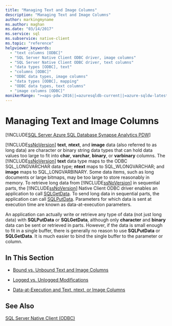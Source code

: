 ```yaml
---
title: "Managing Text and Image Columns"
description: "Managing Text and Image Columns"
author: markingmyname
ms.author: maghan
ms.date: "03/14/2017"
ms.service: sql
ms.subservice: native-client
ms.topic: "reference"
helpviewer_keywords:
  - "text columns [ODBC]"
  - "SQL Server Native Client ODBC driver, image columns"
  - "SQL Server Native Client ODBC driver, text columns"
  - "data types [ODBC], text"
  - "columns [ODBC]"
  - "ODBC data types, image columns"
  - "data types [ODBC], mapping"
  - "ODBC data types, text columns"
  - "image columns [ODBC]"
monikerRange: ">=aps-pdw-2016||=azuresqldb-current||=azure-sqldw-latest||>=sql-server-2016||>=sql-server-linux-2017||=azuresqldb-mi-current"
---
```

# Managing Text and Image Columns
[!INCLUDE[SQL Server Azure SQL Database Synapse Analytics PDW](../../includes/applies-to-version/sql-asdb-asdbmi-asa-pdw.md)]

  [!INCLUDE[ssNoVersion](../../includes/ssnoversion-md.md)] **text**, **ntext**, and **image** data (also referred to as long data) are character or binary string data types that can hold data values too large to fit into **char**, **varchar**, **binary**, or **varbinary** columns. The [!INCLUDE[ssNoVersion](../../includes/ssnoversion-md.md)] **text** data type maps to the ODBC SQL_LONGVARCHAR data type; **ntext** maps to SQL_WLONGVARCHAR; and **image** maps to SQL_LONGVARBINARY. Some data items, such as long documents or large bitmaps, may be too large to store reasonably in memory. To retrieve long data from [!INCLUDE[ssNoVersion](../../includes/ssnoversion-md.md)] in sequential parts, the [!INCLUDE[ssNoVersion](../../includes/ssnoversion-md.md)] Native Client ODBC driver enables an application to call [SQLGetData](../../relational-databases/native-client-odbc-api/sqlgetdata.md). To send long data in sequential parts, the application can call [SQLPutData](../../relational-databases/native-client-odbc-api/sqlputdata.md). Parameters for which data is sent at execution time are known as data-at-execution parameters.  
  
 An application can actually write or retrieve any type of data (not just long data) with **SQLPutData** or **SQLGetData**, although only **character** and **binary** data can be sent or retrieved in parts. However, if the data is small enough to fit in a single buffer, there is generally no reason to use **SQLPutData** or **SQLGetData**. It is much easier to bind the single buffer to the parameter or column.  
  
## In This Section  
  
-   [Bound vs. Unbound Text and Image Columns](../../relational-databases/native-client-odbc-text-image-columns/bound-vs-unbound-text-and-image-columns.md)  
  
-   [Logged vs. Unlogged Modifications](../../relational-databases/native-client-odbc-text-image-columns/logged-vs-unlogged-modifications.md)  
  
-   [Data-at-Execution and Text, ntext, or Image Columns](../../relational-databases/native-client-odbc-text-image-columns/data-at-execution-and-text-ntext-or-image-columns.md)  
  
## See Also  
 [SQL Server Native Client &#40;ODBC&#41;](../../relational-databases/native-client/odbc/sql-server-native-client-odbc.md)  
  
  
